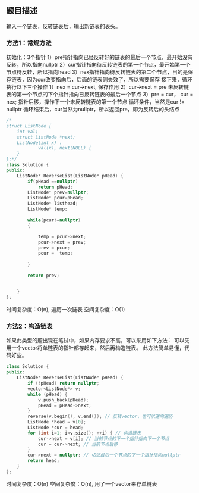 
## 题目描述
输入一个链表，反转链表后，输出新链表的表头。

### 方法1：常规方法
初始化：3个指针
1）pre指针指向已经反转好的链表的最后一个节点，最开始没有反转，所以指向nullptr
2）cur指针指向待反转链表的第一个节点，最开始第一个节点待反转，所以指向head
3）nex指针指向待反转链表的第二个节点，目的是保存链表，因为cur改变指向后，后面的链表则失效了，所以需要保存
接下来，循环执行以下三个操作
1）nex = cur->next, 保存作用
2）cur->next = pre 未反转链表的第一个节点的下个指针指向已反转链表的最后一个节点
3）pre = cur， cur = nex; 指针后移，操作下一个未反转链表的第一个节点
循环条件，当然是cur != nullptr
循环结束后，cur当然为nullptr，所以返回pre，即为反转后的头结点

```c++
/*
struct ListNode {
	int val;
	struct ListNode *next;
	ListNode(int x) :
			val(x), next(NULL) {
	}
};*/
class Solution {
public:
    ListNode* ReverseList(ListNode* pHead) {
        if(pHead ==nullptr)
            return pHead;
        ListNode* prev=nullptr;
        ListNode* pcur=pHead;
        ListNode* listhead;
        ListNode* temp;
        
        while(pcur!=nullptr)
        {
           
            temp = pcur->next;
            pcur->next = prev;
            prev = pcur;
            pcur =  temp;
            
        }
        
        return prev;
        

    }
};
```
时间复杂度：O(n), 遍历一次链表
空间复杂度：O(1)


### 方法2：构造链表
如果此类型的题出现在笔试中，如果内存要求不高，可以采用如下方法：
可以先用一个vector将单链表的指针都存起来，然后再构造链表。
此方法简单易懂，代码好些。
```c++
class Solution {
public:
    ListNode* ReverseList(ListNode* pHead) {
        if (!pHead) return nullptr;
        vector<ListNode*> v;
        while (pHead) {
            v.push_back(pHead);
            pHead = pHead->next;
        }
        reverse(v.begin(), v.end()); // 反转vector，也可以逆向遍历
        ListNode *head = v[0];
        ListNode *cur = head;
        for (int i=1; i<v.size(); ++i) { // 构造链表
            cur->next = v[i]; // 当前节点的下一个指针指向下一个节点
            cur = cur->next; // 当前节点后移
        }
        cur->next = nullptr; // 切记最后一个节点的下一个指针指向nullptr
        return head;
    }
};
```
时间复杂度：O(n)
空间复杂度：O(n), 用了一个vector来存单链表



